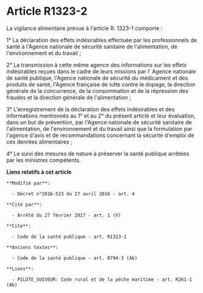 # Article R1323-2

La vigilance alimentaire prévue à l'article R. 1323-1 comporte : 

1° La déclaration des effets indésirables effectuée par les professionnels de santé à l'Agence nationale de sécurité
sanitaire de l'alimentation, de l'environnement et du travail ; 

2° La transmission à cette même agence des informations sur les effets indésirables reçues dans le cadre de leurs missions
par l'   Agence nationale de santé publique, l'Agence nationale de sécurité du médicament et des produits de santé, l'Agence
française de lutte contre le dopage, la direction générale de la concurrence, de la consommation et de la répression des
fraudes et la direction générale de l'alimentation ; 

3° L'enregistrement de la déclaration des effets indésirables et des informations mentionnés au 1° et au 2° du présent
article et leur évaluation, dans un but de prévention, par l'Agence nationale de sécurité sanitaire de l'alimentation, de
l'environnement et du travail ainsi que la formulation par l'agence d'avis et de recommandations concernant la sécurité
d'emploi de ces denrées alimentaires ; 

4° Le suivi des mesures de nature à préserver la santé publique arrêtées par les ministres compétents.

**Liens relatifs à cet article**

	**Modifié par**:

	  - Décret n°2016-523 du 27 avril 2016 - art. 4

	**Cité par**:

	  - Arrêté du 27 février 2017 - art. 1 (V)

	**Cite**:

	  - Code de la santé publique - art. R1323-1

	**Anciens textes**:

	  - Code de la santé publique - art. R794-3 (Ab)

	**Liens**:

	  - PILOTE_SUIVEUR: Code rural et de la pêche maritime - art. R261-1 (Ab)
